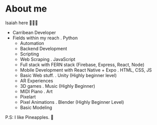 # About me

Isaiah here 🙋🏾‍♂️

- Carribean Developer
- Fields within my reach
  . Python
    - Automation
    - Backend Development
    - Scripting
    - Web Scraping
  . JavaScript
    - Full stack with FERN stack (Firebase, Express, React, Node)
    - Mobile Development with React Native + Expo
  . HTML, CSS, JS
    - Basic Web stuff.
  . Unity (Highly beginner level)
    - AR Experiences 
    - 3D games
  . Music (Highly Beginner)
    - MIDI Piano 
  . Art
    - Pixelart
    - Pixel Animations
  . Blender (Highly Beginner Level)
    - Basic Modeling

P.S:
I like Pineapples. 🍍
